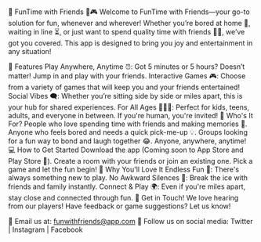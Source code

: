 🎉 FunTime with Friends 👫🎮
Welcome to FunTime with Friends—your go-to solution for fun, whenever and wherever! Whether you’re bored at home 🏡, waiting in line ⏳, or just want to spend quality time with friends 👯‍♂️, we’ve got you covered. This app is designed to bring you joy and entertainment in any situation!

🌟 Features
Play Anywhere, Anytime ⏰: Got 5 minutes or 5 hours? Doesn’t matter! Jump in and play with your friends.
Interactive Games 🎮: Choose from a variety of games that will keep you and your friends entertained!
Social Vibes 🗨️: Whether you’re sitting side by side or miles apart, this is your hub for shared experiences.
For All Ages 👶👨‍🦳: Perfect for kids, teens, adults, and everyone in between. If you're human, you're invited!
👥 Who's It For?
People who love spending time with friends and making memories 🤩.
Anyone who feels bored and needs a quick pick-me-up 💡.
Groups looking for a fun way to bond and laugh together 😂.
Anyone, anywhere, anytime!
💻 How to Get Started
Download the app (Coming soon to App Store and Play Store 📱).
Create a room with your friends or join an existing one.
Pick a game and let the fun begin!
🥳 Why You'll Love It
Endless Fun 🌈: There's always something new to play.
No Awkward Silences 🤫: Break the ice with friends and family instantly.
Connect & Play 🌍: Even if you're miles apart, stay close and connected through fun.
💬 Get in Touch!
We love hearing from our players! Have feedback or game suggestions? Let us know!

📧 Email us at: funwithfriends@app.com
📱 Follow us on social media:
Twitter | Instagram | Facebook

